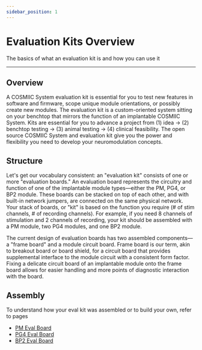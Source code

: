 ```yaml
---
sidebar_position: 1
---
```


# Evaluation Kits Overview

The basics of what an evaluation kit is and how you can use it

---

## Overview

A COSMIIC System evaluation kit is essential for you to test new features in software and firmware, scope unique module orientations, or possibly create new modules. The evaluation kit is a custom-oriented system sitting on your benchtop that mirrors the function of an implantable COSMIIC System. Kits are essential for you to advance a project from (1) idea &rarr; (2) benchtop testing &rarr; (3) animal testing &rarr; (4) clinical feasibility. The open source COSMIIC System and evaluation kit give you the power and flexibility you need to develop your neuromodulation concepts.

## Structure

Let's get our vocabulary consistent: an "evaluation kit" consists of one or more "evaluation boards." An evaluation board represents the circuitry and function of one of the implantable module types&mdash;either the PM, PG4, or BP2 module. These boards can be stacked on top of each other, and with built-in network jumpers, are connected on the same physical network. Your stack of boards, or "kit" is based on the function you require (# of stim channels, # of recording channels). For example, if you need 8 channels of stimulation and 2 channels of recording, your kit should be assembled with a PM module, two PG4 modules, and one BP2 module. 

The current design of evaluation boards has two assembled components&mdash;a "frame board" and a module circuit board. Frame board is our term, akin to breakout board or board shield, for a circuit board that provides supplemental interface to the module circuit with a consistent form factor.  Fixing a delicate circuit board of an implantable module onto the frame board allows for easier handling and more points of diagnostic interaction with the board.

## Assembly

To understand how your eval kit was assembled or to build your own, refer to pages 

- [PM Eval Board](./PM-Eval-Board.md)
- [PG4 Eval Board](./PG4-Eval-Board.md)
- [BP2 Eval Board](./BP2-Eval-Board.md)